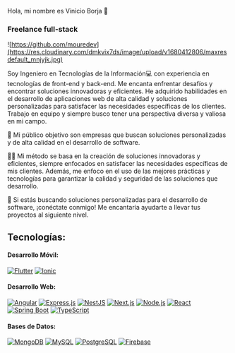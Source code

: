 Hola, mi nombre es Vinicio Borja 👋
### Freelance full-stack

![https://github.com/mouredev](https://res.cloudinary.com/dmkvix7ds/image/upload/v1680412806/maxresdefault_mnjyjk.jpg)

Soy Ingeniero en Tecnologías de la Información💻 con experiencia en tecnologías de front-end y back-end. Me encanta enfrentar desafíos y encontrar soluciones innovadoras y eficientes. He adquirido habilidades en el desarrollo de aplicaciones web de alta calidad y soluciones personalizadas para satisfacer las necesidades específicas de los clientes. Trabajo en equipo y siempre busco tener una perspectiva diversa y valiosa en mi campo.

🎯 Mi público objetivo son empresas que buscan soluciones personalizadas y de alta calidad en el desarrollo de software.

👨‍💻 Mi método se basa en la creación de soluciones innovadoras y eficientes, siempre enfocados en satisfacer las necesidades específicas de mis clientes. Además, me enfoco en el uso de las mejores prácticas y tecnologías para garantizar la calidad y seguridad de las soluciones que desarrollo.

📲 Si estás buscando soluciones personalizadas para el desarrollo de software, ¡conéctate conmigo! Me encantaría ayudarte a llevar tus proyectos al siguiente nivel.


## Tecnologías:
#### Desarrollo Móvil:
[![Flutter](https://img.shields.io/badge/Flutter-02569B?style=for-the-badge&logo=flutter&logoColor=white&labelColor=101010)]()
[![Ionic](https://img.shields.io/badge/Ionic-3880FF?style=for-the-badge&logo=ionic&logoColor=white&labelColor=101010)]()
#### Desarrollo Web:
[![Angular](https://img.shields.io/badge/Angular-DD0031?style=for-the-badge&logo=angular&logoColor=white&labelColor=101010)]()
[![Express.js](https://img.shields.io/badge/Express.js-404D59?style=for-the-badge&logo=express&logoColor=white&labelColor=101010)]()
[![NestJS](https://img.shields.io/badge/NestJS-E0234E?style=for-the-badge&logo=nestjs&logoColor=white&labelColor=101010)]()
[![Next.js](https://img.shields.io/badge/Next.js-000000?style=for-the-badge&logo=nextdotjs&logoColor=white&labelColor=101010)]()
[![Node.js](https://img.shields.io/badge/Node.js-43853D?style=for-the-badge&logo=node.js&logoColor=white&labelColor=101010)]()
[![React](https://img.shields.io/badge/React-20232A?style=for-the-badge&logo=react&logoColor=61DAFB&labelColor=101010)]()
[![Spring Boot](https://img.shields.io/badge/Spring_Boot-6DB33F?style=for-the-badge&logo=spring-boot&logoColor=white&labelColor=101010)]()
[![TypeScript](https://img.shields.io/badge/TypeScript-007ACC?style=for-the-badge&logo=typescript&logoColor=white&labelColor=101010)]()
#### Bases de Datos:
[![MongoDB](https://img.shields.io/badge/MongoDB-47A248?style=for-the-badge&logo=mongodb&logoColor=white&labelColor=101010)]()
[![MySQL](https://img.shields.io/badge/MySQL-4479A1?style=for-the-badge&logo=mysql&logoColor=white&labelColor=101010)]()
[![PostgreSQL](https://img.shields.io/badge/PostgreSQL-336791?style=for-the-badge&logo=postgresql&logoColor=white&labelColor=101010)]()
[![Firebase](https://img.shields.io/badge/Firebase-FFCA28?style=for-the-badge&logo=firebase&logoColor=white&labelColor=101010)]()

